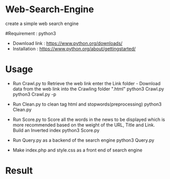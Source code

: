 # Web-Search-Engine
create a simple web search engine 

#Requirement :
python3
- Download link : https://www.python.org/downloads/
- Installation : https://www.python.org/about/gettingstarted/

# Usage 
- Run Crawl.py to Retrieve the web link enter the Link folder - Download data from the web link into the Crawling folder ".html"
  python3 Crawl.py
  python3 Crawl.py -p 

- Run Clean.py to clean tag html and stopwords(preprocessing)
  python3 Clean.py

- Run Score.py to Score all the words in the news to be displayed which is more recommended based on the weight of the URL, Title and Link. Build an Inverted index
  python3 Score.py

- Run Query.py as a backend of the search engine
  python3 Query.py

- Make index.php and style.css as a front end of search engine

# Result



